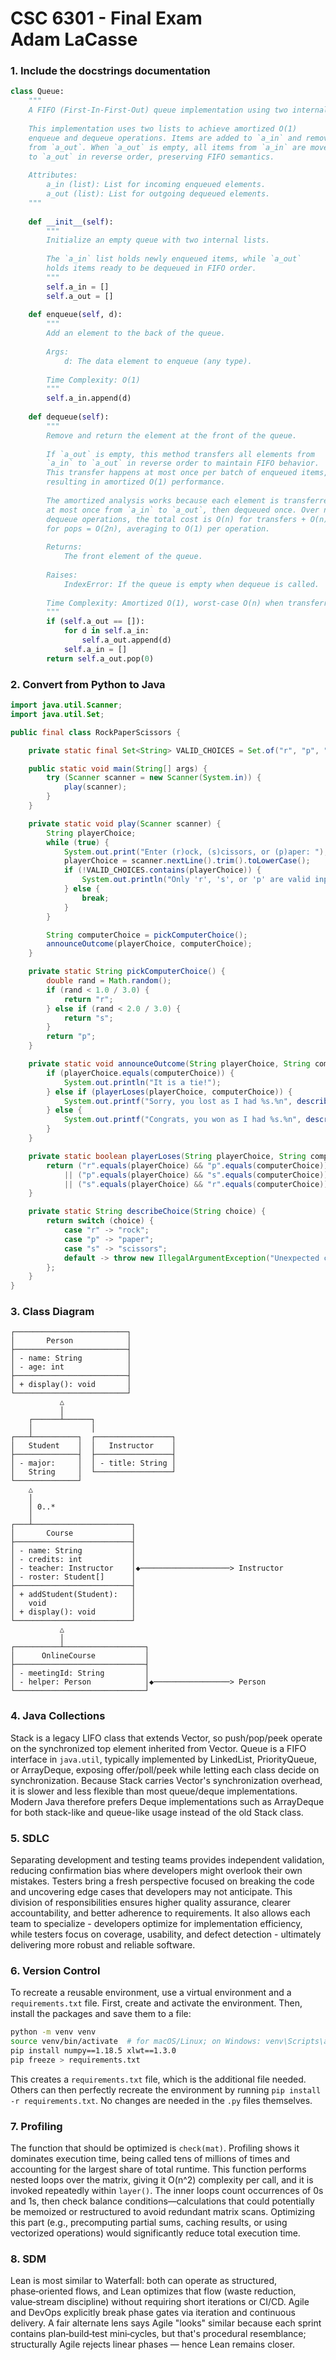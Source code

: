 # CSC 6301 - Final Exam<br>Adam LaCasse

### 1. Include the docstrings documentation

```python
class Queue:
    """
    A FIFO (First-In-First-Out) queue implementation using two internal lists.
    
    This implementation uses two lists to achieve amortized O(1) 
    enqueue and dequeue operations. Items are added to `a_in` and removed 
    from `a_out`. When `a_out` is empty, all items from `a_in` are moved 
    to `a_out` in reverse order, preserving FIFO semantics.
    
    Attributes:
        a_in (list): List for incoming enqueued elements.
        a_out (list): List for outgoing dequeued elements.
    """
    
    def __init__(self):
        """
        Initialize an empty queue with two internal lists.
        
        The `a_in` list holds newly enqueued items, while `a_out` 
        holds items ready to be dequeued in FIFO order.
        """
        self.a_in = []
        self.a_out = []
    
    def enqueue(self, d):
        """
        Add an element to the back of the queue.
        
        Args:
            d: The data element to enqueue (any type).
        
        Time Complexity: O(1)
        """
        self.a_in.append(d)
    
    def dequeue(self):
        """
        Remove and return the element at the front of the queue.
        
        If `a_out` is empty, this method transfers all elements from 
        `a_in` to `a_out` in reverse order to maintain FIFO behavior. 
        This transfer happens at most once per batch of enqueued items, 
        resulting in amortized O(1) performance.
        
        The amortized analysis works because each element is transferred 
        at most once from `a_in` to `a_out`, then dequeued once. Over n 
        dequeue operations, the total cost is O(n) for transfers + O(n) 
        for pops = O(2n), averaging to O(1) per operation.
        
        Returns:
            The front element of the queue.
        
        Raises:
            IndexError: If the queue is empty when dequeue is called.
        
        Time Complexity: Amortized O(1), worst-case O(n) when transferring.
        """
        if (self.a_out == []):
            for d in self.a_in:
                self.a_out.append(d)
            self.a_in = []
        return self.a_out.pop(0)
```

<div style="page-break-after: always;"></div>

### 2. Convert from Python to Java

```java
import java.util.Scanner;
import java.util.Set;

public final class RockPaperScissors {

    private static final Set<String> VALID_CHOICES = Set.of("r", "p", "s");

    public static void main(String[] args) {
        try (Scanner scanner = new Scanner(System.in)) {
            play(scanner);
        }
    }

    private static void play(Scanner scanner) {
        String playerChoice;
        while (true) {
            System.out.print("Enter (r)ock, (s)cissors, or (p)aper: ");
            playerChoice = scanner.nextLine().trim().toLowerCase();
            if (!VALID_CHOICES.contains(playerChoice)) {
                System.out.println("Only 'r', 's', or 'p' are valid inputs! Please try again.");
            } else {
                break;
            }
        }

        String computerChoice = pickComputerChoice();
        announceOutcome(playerChoice, computerChoice);
    }

    private static String pickComputerChoice() {
        double rand = Math.random();
        if (rand < 1.0 / 3.0) {
            return "r";
        } else if (rand < 2.0 / 3.0) {
            return "s";
        }
        return "p";
    }

    private static void announceOutcome(String playerChoice, String computerChoice) {
        if (playerChoice.equals(computerChoice)) {
            System.out.println("It is a tie!");
        } else if (playerLoses(playerChoice, computerChoice)) {
            System.out.printf("Sorry, you lost as I had %s.%n", describeChoice(computerChoice));
        } else {
            System.out.printf("Congrats, you won as I had %s.%n", describeChoice(computerChoice));
        }
    }

    private static boolean playerLoses(String playerChoice, String computerChoice) {
        return ("r".equals(playerChoice) && "p".equals(computerChoice))
            || ("p".equals(playerChoice) && "s".equals(computerChoice))
            || ("s".equals(playerChoice) && "r".equals(computerChoice));
    }

    private static String describeChoice(String choice) {
        return switch (choice) {
            case "r" -> "rock";
            case "p" -> "paper";
            case "s" -> "scissors";
            default -> throw new IllegalArgumentException("Unexpected choice: " + choice);
        };
    }
}
```

<div style="page-break-after: always;"></div>

### 3. Class Diagram

```
┌─────────────────────────┐
│       Person            │
├─────────────────────────┤
│ - name: String          │
│ - age: int              │
├─────────────────────────┤
│ + display(): void       │
└─────────────────────────┘
           △
           │
    ┌──────┴──────┐
    │             │
┌───┴──────────┐  ┌─────────────────┐
│   Student    │  │   Instructor    │
├──────────────┤  ├─────────────────┤
│ - major:     │  │ - title: String │
│   String     │  └─────────────────┘
└──────────────┘
    △
    │
    │ 0..*
    │
┌───┴──────────────────────┐
│       Course             │
├──────────────────────────┤
│ - name: String           │
│ - credits: int           │
│ - teacher: Instructor    │◆────────────────────> Instructor
│ - roster: Student[]      │
├──────────────────────────┤
│ + addStudent(Student):   │
│   void                   │
│ + display(): void        │
└──────────────────────────┘
           △
           │
┌──────────┴──────────────────┐
│      OnlineCourse           │
├─────────────────────────────┤
│ - meetingId: String         │
│ - helper: Person            │◆─────────────────> Person
└─────────────────────────────┘
```

<div style="page-break-after: always;"></div>

### 4. Java Collections

Stack is a legacy LIFO class that extends Vector, so push/pop/peek operate on the synchronized top element inherited from Vector. Queue is a FIFO interface in `java.util`, typically implemented by LinkedList, PriorityQueue, or ArrayDeque, exposing offer/poll/peek while letting each class decide on synchronization. Because Stack carries Vector's synchronization overhead, it is slower and less flexible than most queue/deque implementations. Modern Java therefore prefers Deque implementations such as ArrayDeque for both stack-like and queue-like usage instead of the old Stack class.

### 5. SDLC

Separating development and testing teams provides independent validation, reducing confirmation bias where developers might overlook their own mistakes. Testers bring a fresh perspective focused on breaking the code and uncovering edge cases that developers may not anticipate. This division of responsibilities ensures higher quality assurance, clearer accountability, and better adherence to requirements. It also allows each team to specialize - developers optimize for implementation efficiency, while testers focus on coverage, usability, and defect detection - ultimately delivering more robust and reliable software.

### 6. Version Control

To recreate a reusable environment, use a virtual environment and a `requirements.txt` file. First, create and activate the environment. Then, install the packages and save them to a file:
```bash
python -m venv venv
source venv/bin/activate  # for macOS/Linux; on Windows: venv\Scripts\activate
pip install numpy==1.18.5 xlwt==1.3.0
pip freeze > requirements.txt
```
This creates a `requirements.txt` file, which is the additional file needed. Others can then perfectly recreate the environment by running `pip install -r requirements.txt`. No changes are needed in the `.py` files themselves.

### 7. Profiling

The function that should be optimized is `check(mat)`. Profiling shows it dominates execution time, being called tens of millions of times and accounting for the largest share of total runtime. This function performs nested loops over the matrix, giving it O(n^2) complexity per call, and it is invoked repeatedly within `layer()`. The inner loops count occurrences of 0s and 1s, then check balance conditions—calculations that could potentially be memoized or restructured to avoid redundant matrix scans. Optimizing this part (e.g., precomputing partial sums, caching results, or using vectorized operations) would significantly reduce total execution time.

<div style="page-break-after: always;"></div>

### 8. SDM

Lean is most similar to Waterfall: both can operate as structured, phase‑oriented flows, and Lean optimizes that flow (waste reduction, value‑stream discipline) without requiring short iterations or CI/CD. Agile and DevOps explicitly break phase gates via iteration and continuous delivery. A fair alternate lens says Agile "looks" similar because each sprint contains plan‑build‑test mini‑cycles, but that's procedural resemblance; structurally Agile rejects linear phases — hence Lean remains closer.
